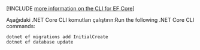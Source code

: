 [!INCLUDE [more information on the CLI for EF Core](~/includes/ef-cli.md)]

<span data-ttu-id="7a2b8-101">Aşağıdaki .NET Core CLI komutları çalıştırın:</span><span class="sxs-lookup"><span data-stu-id="7a2b8-101">Run the following .NET Core CLI commands:</span></span>

```dotnetcli
dotnet ef migrations add InitialCreate
dotnet ef database update
```
